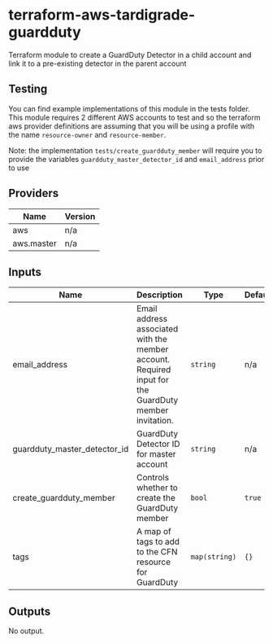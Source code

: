 # terraform-aws-tardigrade-guardduty

Terraform module to create a GuardDuty Detector in a child account and link it
to a pre-existing detector in the parent account

## Testing

You can find example implementations of this module in the tests folder. This module
requires 2 different AWS accounts to test and so the terraform aws provider definitions
are assuming that you will be using a profile with the name `resource-owner` and `resource-member`.

Note: the implementation `tests/create_guardduty_member` will require you to provide the variables
`guardduty_master_detector_id` and `email_address` prior to use


<!-- BEGIN TFDOCS -->
## Providers

| Name | Version |
|------|---------|
| aws | n/a |
| aws.master | n/a |

## Inputs

| Name | Description | Type | Default | Required |
|------|-------------|------|---------|:-----:|
| email\_address | Email address associated with the member account. Required input for the GuardDuty member invitation. | `string` | n/a | yes |
| guardduty\_master\_detector\_id | GuardDuty Detector ID for master account | `string` | n/a | yes |
| create\_guardduty\_member | Controls whether to create the GuardDuty member | `bool` | `true` | no |
| tags | A map of tags to add to the CFN resource for GuardDuty | `map(string)` | `{}` | no |

## Outputs

No output.

<!-- END TFDOCS -->
